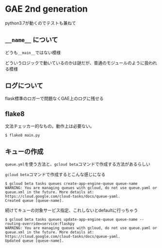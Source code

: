 # GAE 2nd generation

python3.7が動くのでテストも兼ねて

## `__name__` について

どうも`__main__`ではない模様

どういうロジックで動いているのかは謎だが、普通のモジュールのように扱われる模様


## ログについて

flask標準のロガーで問題なくGAE上のログに残せる


## flake8

文法チェッカー的なもの。動作上は必要ない。

```
$ flake8 main.py
```

## キューの作成

`queue.yml`を使う方法と、`gcloud beta`コマンドで作成する方法があるらしい

`gcloud beta`コマンドで作成するとこんな感じになる

```
$ gcloud beta tasks queues create-app-engine-queue queue-name
WARNING: You are managing queues with gcloud, do not use queue.yaml or queue.xml in the future. More details at: https://cloud.google.com/cloud-tasks/docs/queue-yaml.
Created queue [queue-name].
```

続けてキューの対象サービス指定、これしないとdefaultに行っちゃう

```
$ gcloud beta tasks queues update-app-engine-queue queue-name --routing-override=service:flaskpy
WARNING: You are managing queues with gcloud, do not use queue.yaml or queue.xml in the future. More details at: https://cloud.google.com/cloud-tasks/docs/queue-yaml.
Updated queue [queue-name].
```
